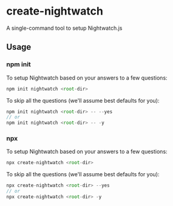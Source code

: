 # create-nightwatch

A single-command tool to setup Nightwatch.js

## Usage

### npm init

To setup Nightwatch based on your answers to a few questions:
```js
npm init nightwatch <root-dir>
```

To skip all the questions (we'll assume best defaults for you):
```js
npm init nightwatch <root-dir> -- --yes
// or
npm init nightwatch <root-dir> -- -y
```

### npx

To setup Nightwatch based on your answers to a few questions:
```js
npx create-nightwatch <root-dir>
```

To skip all the questions (we'll assume best defaults for you):
```js
npx create-nightwatch <root-dir> --yes
// or
npx create-nightwatch <root-dir> -y
```
